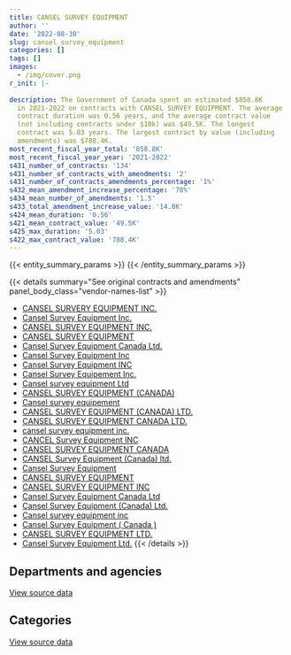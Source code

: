 ```yaml
---
title: CANSEL SURVEY EQUIPMENT
author: ''
date: '2022-08-30'
slug: cansel_survey_equipment
categories: []
tags: []
images:
  - /img/cover.png
r_init: |-
  
description: The Government of Canada spent an estimated $858.8K
  in 2021-2022 on contracts with CANSEL SURVEY EQUIPMENT. The average
  contract duration was 0.56 years, and the average contract value
  (not including contracts under $10k) was $49.5K. The longest
  contract was 5.03 years. The largest contract by value (including
  amendments) was $788.4K.
most_recent_fiscal_year_total: '858.8K'
most_recent_fiscal_year_year: '2021-2022'
s431_number_of_contracts: '134'
s431_number_of_contracts_with_amendments: '2'
s431_number_of_contracts_amendments_percentage: '1%'
s432_mean_amendment_increase_percentage: '78%'
s434_mean_number_of_amendments: '1.5'
s433_total_amendment_increase_value: '14.8K'
s424_mean_duration: '0.56'
s421_mean_contract_value: '49.5K'
s425_max_duration: '5.03'
s422_max_contract_value: '788.4K'
---
```


<script src="/rmarkdown-libs/htmlwidgets/htmlwidgets.js"></script>
<link href="/rmarkdown-libs/datatables-css/datatables-crosstalk.css" rel="stylesheet" />
<script src="/rmarkdown-libs/datatables-binding/datatables.js"></script>
<script src="/rmarkdown-libs/jquery/jquery-3.6.0.min.js"></script>
<link href="/rmarkdown-libs/dt-core-bootstrap/css/dataTables.bootstrap.min.css" rel="stylesheet" />
<link href="/rmarkdown-libs/dt-core-bootstrap/css/dataTables.bootstrap.extra.css" rel="stylesheet" />
<script src="/rmarkdown-libs/dt-core-bootstrap/js/jquery.dataTables.min.js"></script>
<script src="/rmarkdown-libs/dt-core-bootstrap/js/dataTables.bootstrap.min.js"></script>
<link href="/rmarkdown-libs/crosstalk/css/crosstalk.min.css" rel="stylesheet" />
<script src="/rmarkdown-libs/crosstalk/js/crosstalk.min.js"></script>
<script src="/rmarkdown-libs/htmlwidgets/htmlwidgets.js"></script>
<link href="/rmarkdown-libs/datatables-css/datatables-crosstalk.css" rel="stylesheet" />
<script src="/rmarkdown-libs/datatables-binding/datatables.js"></script>
<script src="/rmarkdown-libs/jquery/jquery-3.6.0.min.js"></script>
<link href="/rmarkdown-libs/dt-core-bootstrap/css/dataTables.bootstrap.min.css" rel="stylesheet" />
<link href="/rmarkdown-libs/dt-core-bootstrap/css/dataTables.bootstrap.extra.css" rel="stylesheet" />
<script src="/rmarkdown-libs/dt-core-bootstrap/js/jquery.dataTables.min.js"></script>
<script src="/rmarkdown-libs/dt-core-bootstrap/js/dataTables.bootstrap.min.js"></script>
<link href="/rmarkdown-libs/crosstalk/css/crosstalk.min.css" rel="stylesheet" />
<script src="/rmarkdown-libs/crosstalk/js/crosstalk.min.js"></script>

{{< entity_summary_params >}}
{{< /entity_summary_params >}}

{{< details summary="See original contracts and amendments" panel_body_class="vendor-names-list" >}}
- [CANSEL SURVERY EQUIPMENT INC.](https://search.open.canada.ca/en/ct/?sort=contract_value_f%20desc&page=1&search_text=%22CANSEL%20SURVERY%20EQUIPMENT%20INC.%22)
- [Cansel Survey Equipment Inc.](https://search.open.canada.ca/en/ct/?sort=contract_value_f%20desc&page=1&search_text=%22Cansel%20Survey%20Equipment%20Inc.%22)
- [CANSEL SURVEY EQUIPMENT INC.](https://search.open.canada.ca/en/ct/?sort=contract_value_f%20desc&page=1&search_text=%22CANSEL%20SURVEY%20EQUIPMENT%20INC.%22)
- [CANSEL SURVEY EQUIPMENT](https://search.open.canada.ca/en/ct/?sort=contract_value_f%20desc&page=1&search_text=%22CANSEL%20SURVEY%20EQUIPMENT%22)
- [Cansel Survey Equipment Canada Ltd.](https://search.open.canada.ca/en/ct/?sort=contract_value_f%20desc&page=1&search_text=%22Cansel%20Survey%20Equipment%20Canada%20Ltd.%22)
- [Cansel Survey Equipment Inc](https://search.open.canada.ca/en/ct/?sort=contract_value_f%20desc&page=1&search_text=%22Cansel%20Survey%20Equipment%20Inc%22)
- [Cansel Survey Equipment INC](https://search.open.canada.ca/en/ct/?sort=contract_value_f%20desc&page=1&search_text=%22Cansel%20Survey%20Equipment%20INC%22)
- [Cansel Survey Equipement Inc.](https://search.open.canada.ca/en/ct/?sort=contract_value_f%20desc&page=1&search_text=%22Cansel%20Survey%20Equipement%20Inc.%22)
- [Cansel survey equipment Ltd](https://search.open.canada.ca/en/ct/?sort=contract_value_f%20desc&page=1&search_text=%22Cansel%20survey%20equipment%20Ltd%22)
- [CANSEL SURVEY EQUIPMENT (CANADA)](https://search.open.canada.ca/en/ct/?sort=contract_value_f%20desc&page=1&search_text=%22CANSEL%20SURVEY%20EQUIPMENT%20%28CANADA%29%22)
- [Cansel survey equipement](https://search.open.canada.ca/en/ct/?sort=contract_value_f%20desc&page=1&search_text=%22Cansel%20survey%20equipement%22)
- [CANSEL SURVEY EQUIPMENT (CANADA) LTD.](https://search.open.canada.ca/en/ct/?sort=contract_value_f%20desc&page=1&search_text=%22CANSEL%20SURVEY%20EQUIPMENT%20%28CANADA%29%20LTD.%22)
- [CANSEL SURVEY EQUIPMENT CANADA LTD.](https://search.open.canada.ca/en/ct/?sort=contract_value_f%20desc&page=1&search_text=%22CANSEL%20SURVEY%20EQUIPMENT%20CANADA%20LTD.%22)
- [cansel survey equipment inc.](https://search.open.canada.ca/en/ct/?sort=contract_value_f%20desc&page=1&search_text=%22cansel%20survey%20equipment%20inc.%22)
- [CANCEL Survey Equipment INC](https://search.open.canada.ca/en/ct/?sort=contract_value_f%20desc&page=1&search_text=%22CANCEL%20Survey%20Equipment%20INC%22)
- [CANSEL SURVEY EQUIPMENT CANADA](https://search.open.canada.ca/en/ct/?sort=contract_value_f%20desc&page=1&search_text=%22CANSEL%20SURVEY%20EQUIPMENT%20CANADA%22)
- [CANSEL Survey Equipment (Canada) ltd.](https://search.open.canada.ca/en/ct/?sort=contract_value_f%20desc&page=1&search_text=%22CANSEL%20Survey%20Equipment%20%28Canada%29%20ltd.%22)
- [Cansel Survey Equipment](https://search.open.canada.ca/en/ct/?sort=contract_value_f%20desc&page=1&search_text=%22Cansel%20Survey%20Equipment%22)
- [CANSEL SURVEY EQUIPMENT](https://search.open.canada.ca/en/ct/?sort=contract_value_f%20desc&page=1&search_text=%22CANSEL%20SURVEY%20%20EQUIPMENT%22)
- [CANSEL SURVEY EQUIPMENT INC](https://search.open.canada.ca/en/ct/?sort=contract_value_f%20desc&page=1&search_text=%22CANSEL%20SURVEY%20EQUIPMENT%20INC%22)
- [Cansel Survey Equipment Canada Ltd](https://search.open.canada.ca/en/ct/?sort=contract_value_f%20desc&page=1&search_text=%22Cansel%20Survey%20Equipment%20Canada%20Ltd%22)
- [Cansel Survey Equipment (Canada) Ltd.](https://search.open.canada.ca/en/ct/?sort=contract_value_f%20desc&page=1&search_text=%22Cansel%20Survey%20Equipment%20%28Canada%29%20Ltd.%22)
- [Cansel survey equipment inc](https://search.open.canada.ca/en/ct/?sort=contract_value_f%20desc&page=1&search_text=%22Cansel%20survey%20equipment%20inc%22)
- [Cansel Survey Equipment ( Canada )](https://search.open.canada.ca/en/ct/?sort=contract_value_f%20desc&page=1&search_text=%22Cansel%20Survey%20Equipment%20%28%20Canada%20%29%22)
- [CANSEL SURVEY EQUIPMENT LTD.](https://search.open.canada.ca/en/ct/?sort=contract_value_f%20desc&page=1&search_text=%22CANSEL%20SURVEY%20EQUIPMENT%20LTD.%22)
- [Cansel Survey Equipment Ltd.](https://search.open.canada.ca/en/ct/?sort=contract_value_f%20desc&page=1&search_text=%22Cansel%20Survey%20Equipment%20Ltd.%22)
{{< /details >}}

## Departments and agencies

<div id="htmlwidget-1" style="width:100%;height:auto;" class="datatables html-widget"></div>
<script type="application/json" data-for="htmlwidget-1">{"x":{"style":"bootstrap","filter":"none","vertical":false,"data":[["<a href=\"/departments/aafc-aac/\">Agriculture and Agri-Food Canada<\/a>","<a href=\"/departments/aandc-aadnc/\">Crown-Indigenous Relations and Northern Affairs Canada<\/a>","<a href=\"/departments/cra-arc/\">Canada Revenue Agency<\/a>","<a href=\"/departments/csc-scc/\">Correctional Service of Canada<\/a>","<a href=\"/departments/dfatd-maecd/\">Global Affairs Canada<\/a>","<a href=\"/departments/dfo-mpo/\">Fisheries and Oceans Canada<\/a>","<a href=\"/departments/dnd-mdn/\">National Defence<\/a>","<a href=\"/departments/ec/\">Environment and Climate Change Canada<\/a>","<a href=\"/departments/esdc-edsc/\">Employment and Social Development Canada<\/a>","<a href=\"/departments/infc/\">Infrastructure Canada<\/a>","<a href=\"/departments/jus/\">Department of Justice Canada<\/a>","<a href=\"/departments/nrc-cnrc/\">National Research Council Canada<\/a>","<a href=\"/departments/nrcan-rncan/\">Natural Resources Canada<\/a>","<a href=\"/departments/nserc-crsng/\">Natural Sciences and Engineering Research Council of Canada<\/a>","<a href=\"/departments/pc/\">Parks Canada<\/a>","<a href=\"/departments/pwgsc-tpsgc/\">Public Services and Procurement Canada<\/a>","<a href=\"/departments/rcmp-grc/\">Royal Canadian Mounted Police<\/a>","<a href=\"/departments/statcan/\">Statistics Canada<\/a>"],[null,null,29455.3,null,5473.5,280959.75,870758.74,47464.59,null,181.93,14715.4,3653.28,71317.34,1252.91,73909.95,110118.34,null,23565.79],[21020.31,null,35101.24,6286.72,37146.73,20550.15,644284.09,41926.73,10760.68,87.36,17150.77,null,82172.22,12367.03,57829.92,431729.81,23584.85,6757.21],[35171.7,25312.93,39861.04,68787.57,52718.07,107725.03,74249.72,14840.97,60846.78,10630.74,31955.87,null,13173.54,13293.27,26696.64,138000.43,19297.41,6056.99],[33548.32,null,23080.36,63028.49,88856.71,186647.82,58237.37,93583.23,null,10941.52,29846.87,null,141106,null,59899.87,15438.03,46528.18,8048.29]],"container":"<table class=\"table table-striped table-hover row-border order-column display\">\n  <thead>\n    <tr>\n      <th>Department<\/th>\n      <th>2018-2019<\/th>\n      <th>2019-2020<\/th>\n      <th>2020-2021<\/th>\n      <th>2021-2022<\/th>\n    <\/tr>\n  <\/thead>\n<\/table>","options":{"order":[[4,"desc"]],"pageLength":10,"autoWidth":true,"columnDefs":[{"targets":1,"render":"function(data, type, row, meta) {\n    return type !== 'display' ? data : DTWidget.formatCurrency(data, \"$\", 2, 3, \",\", \".\", true, null);\n  }"},{"targets":2,"render":"function(data, type, row, meta) {\n    return type !== 'display' ? data : DTWidget.formatCurrency(data, \"$\", 2, 3, \",\", \".\", true, null);\n  }"},{"targets":3,"render":"function(data, type, row, meta) {\n    return type !== 'display' ? data : DTWidget.formatCurrency(data, \"$\", 2, 3, \",\", \".\", true, null);\n  }"},{"targets":4,"render":"function(data, type, row, meta) {\n    return type !== 'display' ? data : DTWidget.formatCurrency(data, \"$\", 2, 3, \",\", \".\", true, null);\n  }"},{"width":"16%","targets":[1,2,3,4]},{"className":"dt-right","targets":[1,2,3,4]}],"orderClasses":false}},"evals":["options.columnDefs.0.render","options.columnDefs.1.render","options.columnDefs.2.render","options.columnDefs.3.render"],"jsHooks":[]}</script>
<p class="text-right">
<a href="https://github.com/GoC-Spending/contracts-data/tree/main/data/out/vendors/cansel_survey_equipment/summary_by_fiscal_year_by_department.csv" class="source-data-link btn btn-link">View source data</a>
</p>

## Categories

<div id="htmlwidget-2" style="width:100%;height:auto;" class="datatables html-widget"></div>
<script type="application/json" data-for="htmlwidget-2">{"x":{"style":"bootstrap","filter":"none","vertical":false,"data":[["<a href=\"/categories/other/\">(Other)<\/a>","<a href=\"/categories/office_management/\">Office management<\/a>","<a href=\"/categories/defence/\">Defence<\/a>","<a href=\"/categories/professional_services/\">Professional services<\/a>","<a href=\"/categories/information_technology/\">Information technology<\/a>","<a href=\"/categories/transportation_and_logistics/\">Transportation and logistics<\/a>","<a href=\"/categories/industrial_products_and_services/\">Industrial products and services<\/a>","<a href=\"/categories/human_capital/\">Human capital<\/a>"],[null,48873.4,519546.37,23896.26,163119.56,43244.3,726826.54,7320.39],[64268.44,15369.96,488747,null,353547.6,null,519482.37,7340.45],[null,40295.65,null,null,441529.72,null,256793.32,null],[null,21202.9,32493.96,12863.41,542433.55,null,249797.25,null]],"container":"<table class=\"table table-striped table-hover row-border order-column display\">\n  <thead>\n    <tr>\n      <th>Category<\/th>\n      <th>2018-2019<\/th>\n      <th>2019-2020<\/th>\n      <th>2020-2021<\/th>\n      <th>2021-2022<\/th>\n    <\/tr>\n  <\/thead>\n<\/table>","options":{"order":[[4,"desc"]],"dom":"t","pageLength":30,"autoWidth":true,"columnDefs":[{"targets":1,"render":"function(data, type, row, meta) {\n    return type !== 'display' ? data : DTWidget.formatCurrency(data, \"$\", 2, 3, \",\", \".\", true, null);\n  }"},{"targets":2,"render":"function(data, type, row, meta) {\n    return type !== 'display' ? data : DTWidget.formatCurrency(data, \"$\", 2, 3, \",\", \".\", true, null);\n  }"},{"targets":3,"render":"function(data, type, row, meta) {\n    return type !== 'display' ? data : DTWidget.formatCurrency(data, \"$\", 2, 3, \",\", \".\", true, null);\n  }"},{"targets":4,"render":"function(data, type, row, meta) {\n    return type !== 'display' ? data : DTWidget.formatCurrency(data, \"$\", 2, 3, \",\", \".\", true, null);\n  }"},{"width":"16%","targets":[1,2,3,4]},{"className":"dt-right","targets":[1,2,3,4]}],"orderClasses":false,"lengthMenu":[10,25,30,50,100]}},"evals":["options.columnDefs.0.render","options.columnDefs.1.render","options.columnDefs.2.render","options.columnDefs.3.render"],"jsHooks":[]}</script>
<p class="text-right">
<a href="https://github.com/GoC-Spending/contracts-data/tree/main/data/out/vendors/cansel_survey_equipment/summary_by_fiscal_year_by_category.csv" class="source-data-link btn btn-link">View source data</a>
</p>
